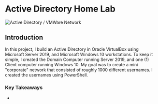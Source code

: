 # Active Directory Home Lab
![Active Directory / VMWare Network](https://i.imgur.com/XgWwlkS.png)

## Introduction

In this project, I build an Active Directory in Oracle VirtualBox using Microsoft Server 2019, and Microsoft Windows 10 workstations.  To keep it simple, I created the Domain Computer running Server 2019, and one (1) Client computer running Windows 10.
My goal was to create a mini "corporate" network that consisted of roughly 1000 different usernames.  I created the usernames using PowerShell.  

### Key Takeaways

-   

